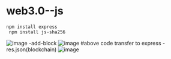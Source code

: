 # web3.0--js


```npm install express```<br>
``` npm install js-sha256```

![image](https://user-images.githubusercontent.com/77370375/226601981-cc9b7a70-a515-4c24-bbc9-926ed571581d.png)
-add-block
![image](https://user-images.githubusercontent.com/77370375/226613259-10fc8492-d4a3-40d9-801e-fe0e119998bf.png)
#above code transfer to express
-res.json(blockchain)
![image](https://user-images.githubusercontent.com/77370375/226618977-7ebc1452-3652-405a-8511-14c7bd502dd0.png)
